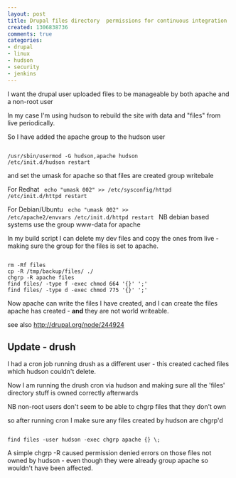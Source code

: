 ```yaml
---
layout: post
title: Drupal files directory  permissions for continuous integration
created: 1306838736
comments: true
categories:
- drupal
- linux
- hudson
- security
- jenkins
---
```

I want the drupal user uploaded files to be manageable by both apache and a non-root user

In my case I'm using hudson to rebuild the site with data and "files" from live periodically.

So I have added the apache group to the hudson user

<code>
/usr/sbin/usermod -G hudson,apache hudson
/etc/init.d/hudson restart
</code>

and set the umask for apache so that files are created group writebale

For Redhat
<code>
echo "umask 002" >> /etc/sysconfig/httpd
/etc/init.d/httpd restart
</code>

For Debian/Ubuntu 
<code>
echo "umask 002" >> /etc/apache2/envvars
/etc/init.d/httpd restart
</code>
NB debian based systems use the group www-data for apache

In my build script I can delete my dev files and copy the ones from live - making sure the group for the files is set to apache.

<code>
rm -Rf files
cp -R /tmp/backup/files/ ./
chgrp -R apache files
find files/ -type f -exec chmod 664 '{}' ';'
find files/ -type d -exec chmod 775 '{}' ';'
</code>


Now apache can write the files I have created, and I can create the files apache has created - <b>and</b> they are not world writeable.

see also http://drupal.org/node/244924 

<h2>Update - drush</h2>

I had a cron job running drush as a different user - this created cached files which hudson couldn't delete.

Now I am running the drush cron via hudson and making sure all the 'files' directory stuff is owned correctly afterwards  

NB non-root users don't seem to be able to chgrp files that they don't own

so after running cron I make sure any files created by hudson are chgrp'd 

<code> 
find files -user hudson -exec chgrp apache {} \;
</code>

A simple chgrp -R  caused permission denied errors on those files not owned by hudson - even though they were already group apache so wouldn't have been affected.

